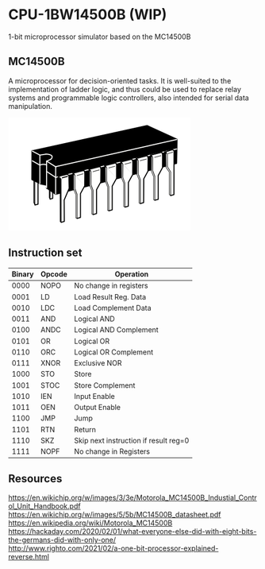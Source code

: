 # CPU-1BW14500B (WIP)

1-bit microprocessor simulator based on the MC14500B

## MC14500B

A microprocessor for decision-oriented tasks. It is well-suited to the implementation of ladder logic, and thus could be used to replace relay systems and programmable logic controllers, also intended for serial data manipulation.

![MC14500B](https://github.com/1-bit-wonder/cpu-1bw14500b/blob/main/mc14500b-cpu.png?raw=true)
## Instruction set
| Binary | Opcode | Operation                                  |
| ------ | ------ | ------------------------------------------ |
| 0000   | NOPO   | No change in registers                     |
| 0001   | LD     | Load Result Reg. Data                      |
| 0010   | LDC    | Load Complement Data                       |
| 0011   | AND    | Logical AND                                |
| 0100   | ANDC   | Logical AND Complement                     |
| 0101   | OR     | Logical OR                                 |
| 0110   | ORC    | Logical OR Complement                      |
| 0111   | XNOR   | Exclusive NOR                              |
| 1000   | STO    | Store                                      |
| 1001   | STOC   | Store Complement                           |
| 1010   | IEN    | Input Enable                               |
| 1011   | OEN    | Output Enable                              |
| 1100   | JMP    | Jump                                       |
| 1101   | RTN    | Return                                     |
| 1110   | SKZ    | Skip next instruction if result reg=0      |
| 1111   | NOPF   | No change in Registers                     |

## Resources

https://en.wikichip.org/w/images/3/3e/Motorola_MC14500B_Industial_Control_Unit_Handbook.pdf<br/>
https://en.wikichip.org/w/images/5/5b/MC14500B_datasheet.pdf<br/>
https://en.wikipedia.org/wiki/Motorola_MC14500B<br/>
https://hackaday.com/2020/02/01/what-everyone-else-did-with-eight-bits-the-germans-did-with-only-one/<br/>
http://www.righto.com/2021/02/a-one-bit-processor-explained-reverse.html<br/>
